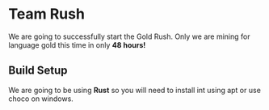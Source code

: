 # Team Rush

We are going to successfully start the Gold Rush. Only we are mining for language gold this time in only **48 hours!** 

## Build Setup
We are going to be using **Rust** so you will need to install int using apt or use choco on windows.